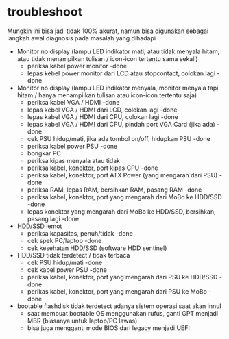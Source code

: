 # troubleshoot 
Mungkin ini bisa jadi tidak 100% akurat, namun bisa digunakan sebagai langkah awal diagnosis pada masalah yang dihadapi
<br />
* Monitor no display (lampu LED indikator mati, atau tidak menyala hitam, atau tidak menampilkan tulisan / icon-icon tertentu sama sekali)
    * periksa kabel power monitor -done
    * lepas kebel power monitor dari LCD atau stopcontact, colokan lagi -done
* Monitor no display (lampu LED indikator menyala, monitor menyala tapi hitam / hanya menampilkan tulisan atau icon-icon tertentu saja)
    * periksa kabel VGA / HDMI -done
    * lepas kebel VGA / HDMI dari LCD, colokan lagi -done
    * lepas kabel VGA / HDMI dari CPU, colokan lagi -done
    * lepas kabel VGA / HDMI dari CPU, pindah port VGA Card (jika ada) -done
    * cek PSU hidup/mati, jika ada tombol on/off, hidupkan PSU -done
    * periksa kabel power PSU -done
    * bongkar PC
    * periksa kipas menyala atau tidak
    * periksa kabel, konektor, port kipas CPU -done
    * periksa kabel, konektor, port ATX Power (yang mengarah dari PSU) -done
    * periksa RAM, lepas RAM, bersihkan RAM, pasang RAM -done
    * periksa kabel, konektor, port yang mengarah dari MoBo ke HDD/SSD -done
    * lepas konektor yang mengarah dari MoBo ke HDD/SSD, bersihkan, pasang lagi -done
* HDD/SSD lemot
    * periksa kapasitas, penuh/tidak -done
    * cek spek PC/laptop -done
    * cek kesehatan HDD/SSD (software HDD sentinel)
* HDD/SSD tidak terdetect / tidak terbaca
    * cek PSU hidup/mati -done
    * cek kabel power PSU -done
    * periksa kabel, konektor, port yang mengarah dari PSU ke HDD/SSD -done
    * perikas kabel, konektor, port yang mengarah dari PSU ke MoBo -done
* bootable flashdisk tidak terdetect adanya sistem operasi saat akan innul 
    * saat membuat bootable OS menggunakan rufus, ganti GPT menjadi MBR (biasanya untuk laptop/PC lawas) <br />
    * bisa juga mengganti mode BIOS dari legacy menjadi UEFI
